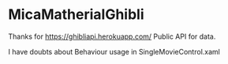 # MicaMatherialGhibli

Thanks for https://ghibliapi.herokuapp.com/ Public API for data.

I have doubts about Behaviour usage in SingleMovieControl.xaml
